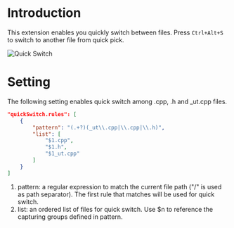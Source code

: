 # Introduction
This extension enables you quickly switch between files. Press `Ctrl+Alt+S` to switch to another file from quick pick.

![Quick Switch](images/quick-switch.gif)

# Setting
The following setting enables quick switch among .cpp, .h and _ut.cpp files.

```json
"quickSwitch.rules": [
    {
        "pattern": "(.+?)(_ut\\.cpp|\\.cpp|\\.h)",
        "list": [
            "$1.cpp",
            "$1.h",
            "$1_ut.cpp"
        ]
    }
]
```
1. pattern: a regular expression to match the current file path ("/" is used as path separator). The first rule that matches will be used for quick switch.
1. list: an ordered list of files for quick switch. Use $n to reference the capturing groups defined in pattern.